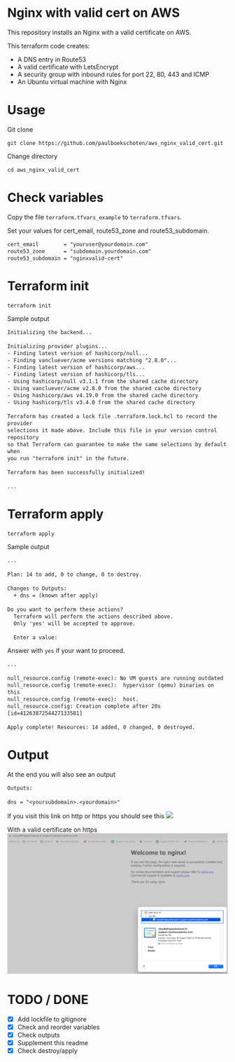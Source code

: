 # Nginx with valid cert on AWS
This repository installs an Nginx with a valid certificate on AWS.  

This terraform code creates:
- A DNS entry in Route53
- A valid certificate with LetsEncrypt
- A security group with inbound rules for port 22, 80, 443 and ICMP
- An Ubuntu virtual machine with Nginx

# Usage
Git clone
```
git clone https://github.com/paulboekschoten/aws_nginx_valid_cert.git
```

Change directory
```
cd aws_nginx_valid_cert
```

# Check variables
Copy the file `terraform.tfvars_example` to `terraform.tfvars`.  

Set your values for cert_email, route53_zone and route53_subdomain.
```
cert_email        = "youruser@yourdomain.com"
route53_zone      = "subdomain.yourdomain.com"
route53_subdomain = "nginxvalid-cert"
```  
  

# Terraform init
```
terraform init
```
Sample output
```
Initializing the backend...

Initializing provider plugins...
- Finding latest version of hashicorp/null...
- Finding vancluever/acme versions matching "2.8.0"...
- Finding latest version of hashicorp/aws...
- Finding latest version of hashicorp/tls...
- Using hashicorp/null v3.1.1 from the shared cache directory
- Using vancluever/acme v2.8.0 from the shared cache directory
- Using hashicorp/aws v4.19.0 from the shared cache directory
- Using hashicorp/tls v3.4.0 from the shared cache directory

Terraform has created a lock file .terraform.lock.hcl to record the provider
selections it made above. Include this file in your version control repository
so that Terraform can guarantee to make the same selections by default when
you run "terraform init" in the future.

Terraform has been successfully initialized!

...
```
  

# Terraform apply
```
terraform apply
```
Sample output
```
...

Plan: 14 to add, 0 to change, 0 to destroy.

Changes to Outputs:
  + dns = (known after apply)

Do you want to perform these actions?
  Terraform will perform the actions described above.
  Only 'yes' will be accepted to approve.

  Enter a value: 
```
Answer with `yes` if your want to proceed.  

```
...

null_resource.config (remote-exec): No VM guests are running outdated
null_resource.config (remote-exec):  hypervisor (qemu) binaries on this
null_resource.config (remote-exec):  host.
null_resource.config: Creation complete after 20s [id=4126387254427133581]

Apply complete! Resources: 14 added, 0 changed, 0 destroyed.
```

# Output  
At the end you will also see an output  
```
Outputs:

dns = "<yoursubdomain>.<yourdomain>"
```
If you visit this link on http or https you should see this
![](media/2022-06-15-10-38-14.png)  

With a valid certificate on https  
![](manual/media/2022-05-30-15-00-43.png)  

# TODO / DONE
- [x] Add lockfile to gitignore
- [x] Check and reorder variables
- [x] Check outputs
- [x] Supplement this readme
- [x] Check destroy/apply
